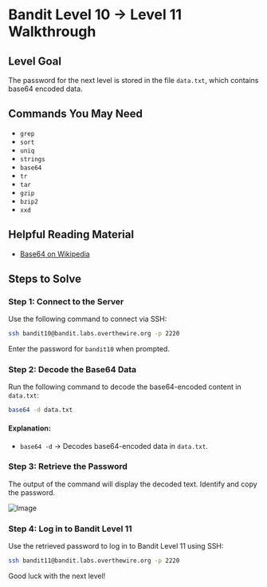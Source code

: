 
# Bandit Level 10 → Level 11 Walkthrough

## Level Goal
The password for the next level is stored in the file `data.txt`, which contains base64 encoded data.

## Commands You May Need
- `grep`
- `sort`
- `uniq`
- `strings`
- `base64`
- `tr`
- `tar`
- `gzip`
- `bzip2`
- `xxd`

## Helpful Reading Material
- [Base64 on Wikipedia](https://en.wikipedia.org/wiki/Base64)

## Steps to Solve

### Step 1: Connect to the Server
Use the following command to connect via SSH:
```bash
ssh bandit10@bandit.labs.overthewire.org -p 2220
```
Enter the password for `bandit10` when prompted.

### Step 2: Decode the Base64 Data
Run the following command to decode the base64-encoded content in `data.txt`:
```bash
base64 -d data.txt
```
#### Explanation:
- `base64 -d` → Decodes base64-encoded data in `data.txt`.

  

### Step 3: Retrieve the Password
The output of the command will display the decoded text. Identify and copy the password.

![Image](https://github.com/user-attachments/assets/de2c7826-50a0-4b4c-9805-bd44cd9d4317)

### Step 4: Log in to Bandit Level 11
Use the retrieved password to log in to Bandit Level 11 using SSH:
```bash
ssh bandit11@bandit.labs.overthewire.org -p 2220
```

Good luck with the next level!

